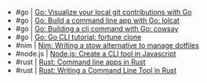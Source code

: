 - #go | [Go: Visualize your local git contributions with Go](https://flaviocopes.com/go-git-contributions/)
- #go | [Go: Build a command line app with Go: lolcat](https://flaviocopes.com/go-tutorial-lolcat/)
- #go | [Go: Building a cli command with Go: cowsay](https://flaviocopes.com/go-tutorial-cowsay/)
- #go | [Go: Go CLI tutorial: fortune clone](https://flaviocopes.com/go-tutorial-fortune/)
- #nim | [Nim: Writing a stow alternative to manage dotfiles](https://xmonader.github.io/nimdays/day06nistow.html)
- #node.js | [Node.js: Create a CLI tool in Javascript](https://citw.dev/tutorial/create-your-own-cli-tool)
- #rust | [Rust: Command line apps in Rust](https://rust-cli.github.io/book/index.html)
- #rust | [Rust: Writing a Command Line Tool in Rust](https://mattgathu.dev/2017/08/29/writing-cli-app-rust.html)